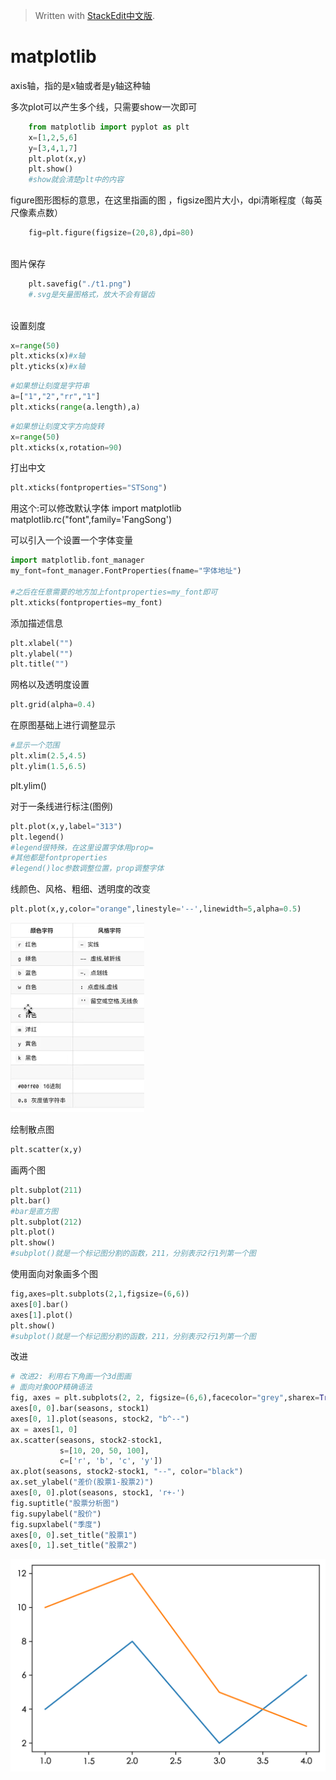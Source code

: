 > Written with [StackEdit中文版](https://stackedit.cn/).

# matplotlib

axis轴，指的是x轴或者是y轴这种轴

多次plot可以产生多个线，只需要show一次即可
```python
	from matplotlib import pyplot as plt
	x=[1,2,5,6]
	y=[3,4,1,7]
	plt.plot(x,y)
	plt.show()
	#show就会清楚plt中的内容
```  
figure图形图标的意思，在这里指画的图 ，figsize图片大小，dpi清晰程度（每英尺像素点数）
```python
	fig=plt.figure(figsize=(20,8),dpi=80)
	
```  
图片保存
```python
	plt.savefig("./t1.png")
	#.svg是矢量图格式，放大不会有锯齿
	
```  
设置刻度
```python
x=range(50)
plt.xticks(x)#x轴
plt.yticks(x)#x轴
```
```python
#如果想让刻度是字符串
a=["1","2","rr","1"]
plt.xticks(range(a.length),a)
```
```python
#如果想让刻度文字方向旋转
x=range(50)
plt.xticks(x,rotation=90)
```

打出中文
```python    
plt.xticks(fontproperties="STSong")

```


用这个:可以修改默认字体
import matplotlib matplotlib.rc("font",family='FangSong')

可以引入一个设置一个字体变量
```python
import matplotlib.font_manager
my_font=font_manager.FontProperties(fname="字体地址")

#之后在任意需要的地方加上fontproperties=my_font即可
plt.xticks(fontproperties=my_font)
```

添加描述信息
```python
plt.xlabel("")
plt.ylabel("")
plt.title("")
```

网格以及透明度设置
```python
plt.grid(alpha=0.4)

```
在原图基础上进行调整显示
```python
#显示一个范围
plt.xlim(2.5,4.5)
plt.ylim(1.5,6.5)
```
plt.ylim()

对于一条线进行标注(图例)
```python
plt.plot(x,y,label="313")
plt.legend()
#legend很特殊，在这里设置字体用prop=
#其他都是fontproperties
#legend()loc参数调整位置，prop调整字体
```

线颜色、风格、粗细、透明度的改变
```python
plt.plot(x,y,color="orange",linestyle='--',linewidth=5,alpha=0.5)

```

![输入图片说明](/imgs/2022-10-30/cmmTGSFURlwCn52g.png)

绘制散点图
```python
plt.scatter(x,y)
```
画两个图
```python
plt.subplot(211)
plt.bar()
#bar是直方图
plt.subplot(212)
plt.plot()
plt.show()
#subplot()就是一个标记图分割的函数，211，分别表示2行1列第一个图
```
使用面向对象画多个图
```python
fig,axes=plt.subplots(2,1,figsize=(6,6))
axes[0].bar()
axes[1].plot()
plt.show()
#subplot()就是一个标记图分割的函数，211，分别表示2行1列第一个图
```
改进
```python
# 改进2: 利用右下角画一个3d图画
# 面向对象OOP精确语法
fig, axes = plt.subplots(2, 2, figsize=(6,6),facecolor="grey",sharex=True, sharey=True)
axes[0, 0].bar(seasons, stock1)
axes[0, 1].plot(seasons, stock2, "b^--")
ax = axes[1, 0]
ax.scatter(seasons, stock2-stock1,
		   s=[10, 20, 50, 100],
           c=['r', 'b', 'c', 'y'])
ax.plot(seasons, stock2-stock1, "--", color="black")
ax.set_ylabel("差价(股票1-股票2)")
axes[0, 0].plot(seasons, stock1, 'r+-')
fig.suptitle("股票分析图")
fig.supylabel("股价")
fig.supxlabel("季度")
axes[0, 0].set_title("股票1")
axes[0, 1].set_title("股票2")
```


![输入图片说明](/imgs/2022-10-30/XCJw8QPmDKmq4GNX.png)
<!--stackedit_data:
eyJoaXN0b3J5IjpbLTExOTQ1OTQyMjMsMTYwMjY5NDEyLDUzOD
g3MDkxMywxNjM2NzA1MTIwLDI0MjkwNzc5OCwtNDMyNTU5Nzc4
LDI2MTYwMDIsLTE2NjE0NjI4MzUsNTI3MzQ4NzcsLTIwNzM3Mz
k1MDEsMzk3MTY1ODMyLC0xNTcwNDc0NzgxLC0yMDAxNTAyMDY2
LC0xNzQ2NDg1NDk0LC0zODIwODU4NTEsLTUwNzY0ODI5OSwxND
M1NzYxMiw2ODAzODAzMTIsMTY3NzA3NTY0MywtMjEzMzU1MjUz
MF19
-->
